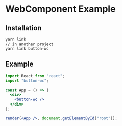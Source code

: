 # WebComponent Example

## Installation

```
yarn link
// in another project
yarn link button-wc
```

## Example

```jsx
import React from "react";
import "button-wc";

const App = () => (
  <div>
    <button-wc />
  </div>
);

render(<App />, document.getElementById("root"));
```
